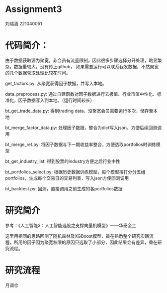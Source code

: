 # Assignment3
刘瑞涵 221040051
# 代码简介：

由于数据获取源为聚宽，非会员有流量限制，因此很多步骤选择分开处理，略显繁杂。数据量较大，没有传上github，
如果需要运行可以联系我发数据，不然聚宽的几个数据获取处理比较花时间。

get_factors.py: 从聚宽获得因子数据，并写入本地。

data_preprocess.py: 通过自建函数对因子数据进行去极值、行业市值中性化、标准化，因子数据写入到本地。（运行时间较长）

bt_get_trade_data.py: 得到trading data，没聚宽会员需要运行多次，储存至本地

bt_merge_factor_data.py: 处理因子数据，整合为dict写入json，方便后续回测调用

bt_merge_ret.py: 将因子数据与下一期收益率整合，方便选取portfolios时训练模型

bt_get_industry_list: 得到股票的industry方便之后行业中性

bt_portfolios_select.py: 根据历史数据训练模型，每个模型按打分分五组portfolios，生成每个交易日的交易列表，写入json方便回测调用

bt_backtest.py: 回测，直接调用之前生成的各portfolios数据

# 研究简介
参考：《人工智能3：人工智能选股之支撑向量机模型》——华泰金工

这里用相同的思路回测了随机森林及XGBoost模型，旨在熟悉整个研究实践流程，所用的因子因为聚宽权限的原因只选取了小部分，因此结果会有差异，重在研究流程。

# 研究流程
月调仓
